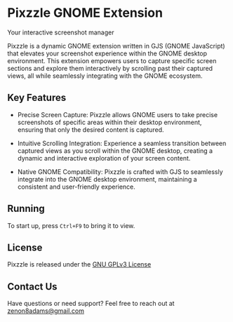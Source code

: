 # Pixzzle GNOME Extension
Your interactive screenshot manager

Pixzzle is a dynamic GNOME extension written in GJS (GNOME JavaScript) that elevates your screenshot experience within the GNOME desktop environment. This extension empowers users to capture specific screen sections and explore them interactively by scrolling past their captured views, all while seamlessly integrating with the GNOME ecosystem.
## Key Features

* Precise Screen Capture: Pixzzle allows GNOME users to take precise screenshots of specific areas within their desktop environment, ensuring that only the desired content is captured.

* Intuitive Scrolling Integration: Experience a seamless transition between captured views as you scroll within the GNOME desktop, creating a dynamic and interactive exploration of your screen content.

* Native GNOME Compatibility: Pixzzle is crafted with GJS to seamlessly integrate into the GNOME desktop environment, maintaining a consistent and user-friendly experience.

## Running
 To start up, press `Ctrl+F9` to bring it to view.

## License

Pixzzle is released under the [GNU GPLv3 License](https://github.com/zenon8adams/pixzzle/blob/master/LICENSE)

## Contact Us
Have questions or need support? Feel free to reach out at zenon8adams@gmail.com
